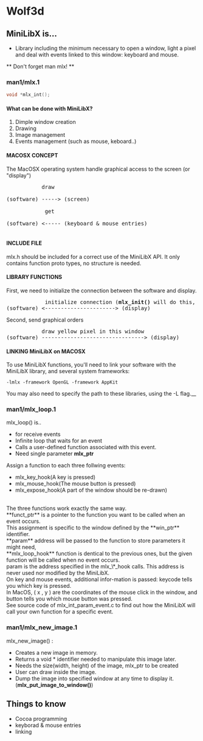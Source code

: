 # Wolf3d

## MiniLibX is...
- Library including the minimum necessary to open a window, light a pixel and deal with events linked to this window: keyboard and mouse. 

** Don't forget man mlx! **  

### man1/mlx.1
```c
void *mlx_int();
```
#### What can be done with MiniLibX?
1. Dimple window creation
2. Drawing
3. Image management
4. Events management (such as mouse, keboard..)

#### MACOSX CONCEPT

The MacOSX operating system handle graphical access to the screen (or "display")<br>

<pre>           draw<br>
(software) -----> (screen)<br>
            get<br>
(software) <----- (keyboard & mouse entries)<br>
</pre>
#### INCLUDE FILE

mlx.h should be included for a correct use of the MiniLibX API. It only contains function proto types, no structure is needed.

#### LIBRARY FUNCTIONS

First, we need to initialize the connection between the software and display.<br>
<pre>
            initialize connection (<b>mlx_init()</b> will do this, and return a identifier for further calls.)
(software) <----------------------> (display)
</pre>
Second, send graphical orders
<pre>
           draw yellow pixel in this window
(software) --------------------------------> (display)
</pre>

#### LINKING MiniLibX on MACOSX
To use MiniLibX functions, you'll need to link your software with the MiniLibX library, and several system frameworks:
```
-lmlx -framework OpenGL -framework AppKit
```
You may also need to specify the path to these libraries, using the -L flag.__

### man1/mlx_loop.1

mlx_loop() is..
- for receive events
- Infinite loop that waits for an event
- Calls a user-defined function associated with this event.
- Need single parameter **mlx_ptr**

Assign a function to each three follwing events:
- mlx_key_hook(A key is pressed)
- mlx_mouse_hook(The mouse button is pressed)
- mlx_expose_hook(A part of the window should be re-drawn)
<br/>
The three functions work exactly the same way.<br>
**funct_ptr** is a pointer to the function you want to be called when an event occurs.<br/>
This assignment is specific to the window defined by the **win_ptr** identifier.<br/>
**param** address will be passed to the function to store parameters it might need,<br/>
**mlx_loop_hook** function is dentical to the previous ones, but the given function will be called when no event occurs.<br/>
param is the address specified in the mlx_\*_hook calls. This address is never used nor modified by the MiniLibX. <br/>
On key and mouse events, additional infor-mation  is  passed:  keycode tells you which key is pressed.<br/>
In MacOS, ( x , y ) are the coordinates of the mouse click in the window, and button tells you which mouse button was pressed.<br/>
See source code of mlx_int_param_event.c to find out how the MiniLibX will call your own function for a specific event.<br/>

### man1/mlx_new_image.1
mlx_new_image() :
- Creates a new image in memory.
- Returns a void * identifier needed to manipulate this image later.
- Needs the size(width, height) of the image, mlx_ptr to be created
- User can draw inside the image.
- Dump the image into specified window at any time to display it.(**mlx_put_image_to_window()**)



## Things to know
* Cocoa programming
* keyborad & mouse entries
* linking
